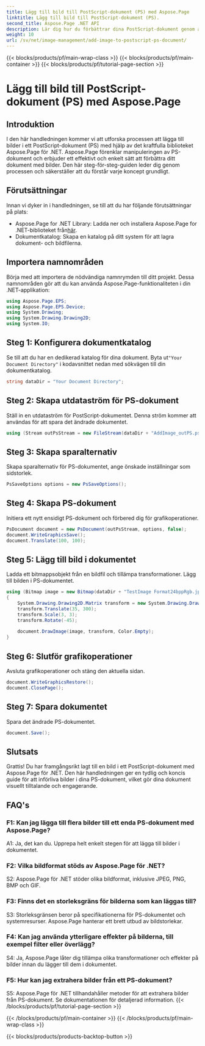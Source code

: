 ```yaml
---
title: Lägg till bild till PostScript-dokument (PS) med Aspose.Page
linktitle: Lägg till bild till PostScript-dokument (PS).
second_title: Aspose.Page .NET API
description: Lär dig hur du förbättrar dina PostScript-dokument genom att lägga till bilder med Aspose.Page för .NET. Följ vår steg-för-steg-guide för en sömlös upplevelse.
weight: 10
url: /sv/net/image-management/add-image-to-postscript-ps-document/
---
```


{{< blocks/products/pf/main-wrap-class >}}
{{< blocks/products/pf/main-container >}}
{{< blocks/products/pf/tutorial-page-section >}}

# Lägg till bild till PostScript-dokument (PS) med Aspose.Page

## Introduktion

I den här handledningen kommer vi att utforska processen att lägga till bilder i ett PostScript-dokument (PS) med hjälp av det kraftfulla biblioteket Aspose.Page för .NET. Aspose.Page förenklar manipuleringen av PS-dokument och erbjuder ett effektivt och enkelt sätt att förbättra ditt dokument med bilder. Den här steg-för-steg-guiden leder dig genom processen och säkerställer att du förstår varje koncept grundligt.

## Förutsättningar

Innan vi dyker in i handledningen, se till att du har följande förutsättningar på plats:

-  Aspose.Page for .NET Library: Ladda ner och installera Aspose.Page for .NET-biblioteket från[här](https://releases.aspose.com/page/net/).
- Dokumentkatalog: Skapa en katalog på ditt system för att lagra dokument- och bildfilerna.

## Importera namnområden

Börja med att importera de nödvändiga namnrymden till ditt projekt. Dessa namnområden gör att du kan använda Aspose.Page-funktionaliteten i din .NET-applikation:

```csharp
using Aspose.Page.EPS;
using Aspose.Page.EPS.Device;
using System.Drawing;
using System.Drawing.Drawing2D;
using System.IO;
```

## Steg 1: Konfigurera dokumentkatalog

 Se till att du har en dedikerad katalog för dina dokument. Byta ut`"Your Document Directory"` i kodavsnittet nedan med sökvägen till din dokumentkatalog.

```csharp
string dataDir = "Your Document Directory";
```

## Steg 2: Skapa utdataström för PS-dokument

Ställ in en utdataström för PostScript-dokumentet. Denna ström kommer att användas för att spara det ändrade dokumentet.

```csharp
using (Stream outPsStream = new FileStream(dataDir + "AddImage_outPS.ps", FileMode.Create))
```

## Steg 3: Skapa sparalternativ

Skapa sparalternativ för PS-dokumentet, ange önskade inställningar som sidstorlek.

```csharp
PsSaveOptions options = new PsSaveOptions();
```

## Steg 4: Skapa PS-dokument

Initiera ett nytt ensidigt PS-dokument och förbered dig för grafikoperationer.

```csharp
PsDocument document = new PsDocument(outPsStream, options, false);
document.WriteGraphicsSave();
document.Translate(100, 100);
```

## Steg 5: Lägg till bild i dokumentet

Ladda ett bitmappsobjekt från en bildfil och tillämpa transformationer. Lägg till bilden i PS-dokumentet.

```csharp
using (Bitmap image = new Bitmap(dataDir + "TestImage Format24bppRgb.jpg"))
{
    System.Drawing.Drawing2D.Matrix transform = new System.Drawing.Drawing2D.Matrix();
    transform.Translate(35, 300);
    transform.Scale(3, 3);
    transform.Rotate(-45);
    
    document.DrawImage(image, transform, Color.Empty);
}
```

## Steg 6: Slutför grafikoperationer

Avsluta grafikoperationer och stäng den aktuella sidan.

```csharp
document.WriteGraphicsRestore();
document.ClosePage();
```

## Steg 7: Spara dokumentet

Spara det ändrade PS-dokumentet.

```csharp
document.Save();
```

## Slutsats

Grattis! Du har framgångsrikt lagt till en bild i ett PostScript-dokument med Aspose.Page för .NET. Den här handledningen ger en tydlig och koncis guide för att införliva bilder i dina PS-dokument, vilket gör dina dokument visuellt tilltalande och engagerande.

## FAQ's

### F1: Kan jag lägga till flera bilder till ett enda PS-dokument med Aspose.Page?

A1: Ja, det kan du. Upprepa helt enkelt stegen för att lägga till bilder i dokumentet.

### F2: Vilka bildformat stöds av Aspose.Page för .NET?

S2: Aspose.Page för .NET stöder olika bildformat, inklusive JPEG, PNG, BMP och GIF.

### F3: Finns det en storleksgräns för bilderna som kan läggas till?

S3: Storleksgränsen beror på specifikationerna för PS-dokumentet och systemresurser. Aspose.Page hanterar ett brett utbud av bildstorlekar.

### F4: Kan jag använda ytterligare effekter på bilderna, till exempel filter eller överlägg?

S4: Ja, Aspose.Page låter dig tillämpa olika transformationer och effekter på bilder innan du lägger till dem i dokumentet.

### F5: Hur kan jag extrahera bilder från ett PS-dokument?

S5: Aspose.Page för .NET tillhandahåller metoder för att extrahera bilder från PS-dokument. Se dokumentationen för detaljerad information.
{{< /blocks/products/pf/tutorial-page-section >}}

{{< /blocks/products/pf/main-container >}}
{{< /blocks/products/pf/main-wrap-class >}}

{{< blocks/products/products-backtop-button >}}
